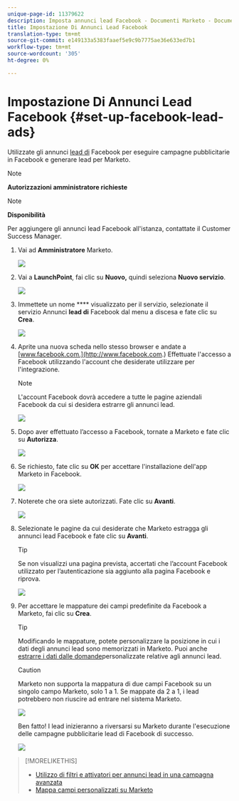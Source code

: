```yaml
---
unique-page-id: 11379622
description: Imposta annunci lead Facebook - Documenti Marketo - Documentazione prodotto
title: Impostazione Di Annunci Lead Facebook
translation-type: tm+mt
source-git-commit: e149133a5383faaef5e9c9b7775ae36e633ed7b1
workflow-type: tm+mt
source-wordcount: '305'
ht-degree: 0%

---
```



# Impostazione Di Annunci Lead Facebook {#set-up-facebook-lead-ads}

Utilizzate gli annunci [lead di](https://www.facebook.com/business/a/lead-ads) Facebook per eseguire campagne pubblicitarie in Facebook e generare lead per Marketo.

>[!NOTE]
>
>**Autorizzazioni amministratore richieste**

>[!NOTE]
>
>**Disponibilità**
>
>Per aggiungere gli annunci lead Facebook all&#39;istanza, contattate il Customer Success Manager.

1. Vai ad **Amministratore** Marketo.

   ![](assets/image2016-11-29-10-3a50-3a29.png)

1. Vai a **LaunchPoint**, fai clic su **Nuovo,** quindi seleziona **Nuovo servizio**.

   ![](assets/image2016-11-29-10-3a51-3a11.png)

1. Immettete un nome **** visualizzato per il servizio, selezionate il servizio Annunci **lead di** Facebook dal menu a discesa e fate clic su **Crea**.

   ![](assets/image2016-11-29-10-3a51-3a47.png)

1. Aprite una nuova scheda nello stesso browser e andate a [www.facebook.com.](http://www.facebook.com.) Effettuate l&#39;accesso a Facebook utilizzando l&#39;account che desiderate utilizzare per l&#39;integrazione.

   >[!NOTE]
   >
   >L&#39;account Facebook dovrà accedere a tutte le pagine aziendali Facebook da cui si desidera estrarre gli annunci lead.

   ![](assets/image2016-11-29-10-3a52-3a29.png)

1. Dopo aver effettuato l’accesso a Facebook, tornate a Marketo e fate clic su **Autorizza**.

   ![](assets/image2016-11-29-10-3a52-3a51.png)

1. Se richiesto, fate clic su **OK** per accettare l&#39;installazione dell&#39;app Marketo in Facebook.

   ![](assets/image2016-11-29-10-3a56-3a3.png)

1. Noterete che ora siete autorizzati. Fate clic su **Avanti**.

   ![](assets/image2016-11-29-10-3a56-3a28.png)

1. Selezionate le pagine da cui desiderate che Marketo estragga gli annunci lead Facebook e fate clic su **Avanti**.

   >[!TIP]
   >
   >Se non visualizzi una pagina prevista, accertati che l’account Facebook utilizzato per l’autenticazione sia aggiunto alla pagina Facebook e riprova.

   ![](assets/image2016-11-29-10-3a58-3a36.png)

1. Per accettare le mappature dei campi predefinite da Facebook a Marketo, fai clic su **Crea**.

   >[!TIP]
   >
   >Modificando le mappature, potete personalizzare la posizione in cui i dati degli annunci lead sono memorizzati in Marketo. Puoi anche [estrarre i dati dalle domande](set-up-facebook-lead-ads/map-custom-fields-to-marketo.md)personalizzate relative agli annunci lead.

   >[!CAUTION]
   >
   >Marketo non supporta la mappatura di due campi Facebook su un singolo campo Marketo, solo 1 a 1. Se mappate da 2 a 1, i lead potrebbero non riuscire ad entrare nel sistema Marketo.

   ![](assets/image2016-11-29-11-3a0-3a2.png)

   Ben fatto! I lead inizieranno a riversarsi su Marketo durante l&#39;esecuzione delle campagne pubblicitarie lead di Facebook di successo.

   ![](assets/image2016-11-29-12-3a32-3a54.png)

>[!MORELIKETHIS]
>
>* [Utilizzo di filtri e attivatori per annunci lead in una campagna avanzata](use-lead-ads-filters-and-triggers-in-a-smart-campaign.md)
>* [Mappa campi personalizzati su Marketo](set-up-facebook-lead-ads/map-custom-fields-to-marketo.md)

>



